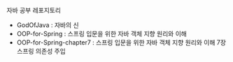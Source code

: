 자바 공부 레포지토리
- GodOfJava : 자바의 신
- OOP-for-Spring : 스프링 입문을 위한 자바 객체 지향 원리와 이해
- OOP-for-Spring-chapter7 : 스프링 입문을 위한 자바 객체 지향 원리와 이해 7장 스프링 의존성 주입
